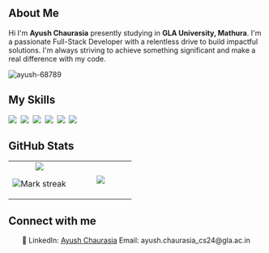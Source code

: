 ## About Me

Hi I'm **Ayush Chaurasia** presently studying in **GLA University, Mathura**. I'm a passionate Full-Stack Developer with a relentless drive to build impactful solutions. I'm always striving to achieve something significant and make a real difference with my code.

<img src="https://camo.githubusercontent.com/77bfc2ea4407935cad9241c389f31a60362dca97a19c125d6e2ead1d8febb597/68747470733a2f2f6b6f6d617265762e636f6d2f67687076632f3f757365726e616d653d61797573682d3638373839266c6162656c3d50726f66696c65253230766965777326636f6c6f723d306537356236267374796c653d666c6174" alt="ayush-68789" data-canonical-src="https://komarev.com/ghpvc/?username=ayush-68789&amp;label=Profile%20views&amp;color=0e75b6&amp;style=flat" style="max-width: 100%;">

## My Skills

<img src="https://img.shields.io/badge/Java-%23ED8B00.svg?logo=openjdk&logoColor=white"> 
<img src="https://img.shields.io/badge/C-00599C?logo=c&logoColor=white"> 
<img src="https://img.shields.io/badge/Python-3776AB?logo=python&logoColor=fff"> 
<img src="https://img.shields.io/badge/HTML-%23E34F26.svg?logo=html5&logoColor=white"> 
<img src="https://img.shields.io/badge/CSS-1572B6?logo=css3&logoColor=fff"> 
<img src="https://img.shields.io/badge/MySQL-4479A1?logo=mysql&logoColor=fff"> 

## GitHub Stats

<table><tbody><tr border="none"><td width="50%" align="center">
<img align="center" src="https://readme-stats-fork-mauve.vercel.app/api/?username=ayush-68789&theme=dark&show_icons=true&count_private=true">

<img alt="Mark streak" src="https://github-readme-streak-stats-five-roan.vercel.app?user=ayush-68789&theme=dark"></td><td width="50%" align="center">
<img align="center" src="https://readme-stats-fork-mauve.vercel.app/api/top-langs/?username=ayush-68789&theme=dark&hide_border=false&no-bg=true&no-frame=true&langs_count=6"></td></tr></tbody></table>

## Connect with me

<p align="center">🔗 LinkedIn: <a href="https://github.com/ayush-68789" target="_blank">Ayush Chaurasia</a> Email: ayush.chaurasia_cs24@gla.ac.in</p>
